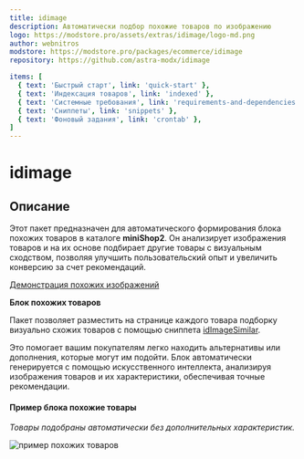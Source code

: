 ```yaml
---
title: idimage
description: Автоматически подбор похожие товаров по изображению
logo: https://modstore.pro/assets/extras/idimage/logo-md.png
author: webnitros
modstore: https://modstore.pro/packages/ecommerce/idimage
repository: https://github.com/astra-modx/idimage

items: [
  { text: 'Быстрый старт', link: 'quick-start' },
  { text: 'Индексация товаров', link: 'indexed' },
  { text: 'Системные требования', link: 'requirements-and-dependencies' },
  { text: 'Сниппеты', link: 'snippets' },
  { text: 'Фоновый задания', link: 'crontab' },
]
---
```


# idimage

## Описание

Этот пакет предназначен для автоматического формирования блока похожих товаров в каталоге **miniShop2**. Он анализирует изображения товаров и на их
основе подбирает другие товары с визуальным сходством, позволяя улучшить пользовательский опыт и увеличить конверсию за счет рекомендаций.

[Демонстрация похожих изображений](https://idimage.ru/search/offer/7413)

**Блок похожих товаров**

Пакет позволяет разместить на странице каждого товара подборку визуально схожих товаров с помощью сниппета [idImageSimilar](/components/idimage/snippets).

Это помогает вашим покупателям легко находить альтернативы или
дополнения, которые могут им подойти. Блок автоматически генерируется с помощью искусственного интеллекта, анализируя изображения товаров и их характеристики,
обеспечивая точные рекомендации.

#### Пример блока похожие товары

*Товары подобраны автоматически без дополнительных характеристик.*

![пример похожих товаров ](https://file.modx.pro/files/9/1/3/913a2f5aa8f4b5d0808f0b9b2c992372.png)
